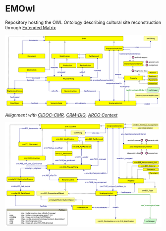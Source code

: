 # EMOwl

Repository hosting the OWL Ontology describing cultural site reconstruction through [Extended Matrix](https://www.extendedmatrix.org/)

<img src="pre-samod/cm_draft/emowl-draft.png">

<i>Ailignment with [CIDOC-CMR](https://www.cidoc-crm.org/html/cidoc_crm_v7.1.2.html), [CRM-DIG](https://ontome.net/namespace/211), [ARCO Context](http://dati.beniculturali.it/lode/extract?url=https://raw.githubusercontent.com/ICCD-MiBACT/ArCo/master/ArCo-release/ontologie/context-description/context-description.owl)</i>

<img src="pre-samod/cm_draft/draft-alignment/emowl-draft-align.png">